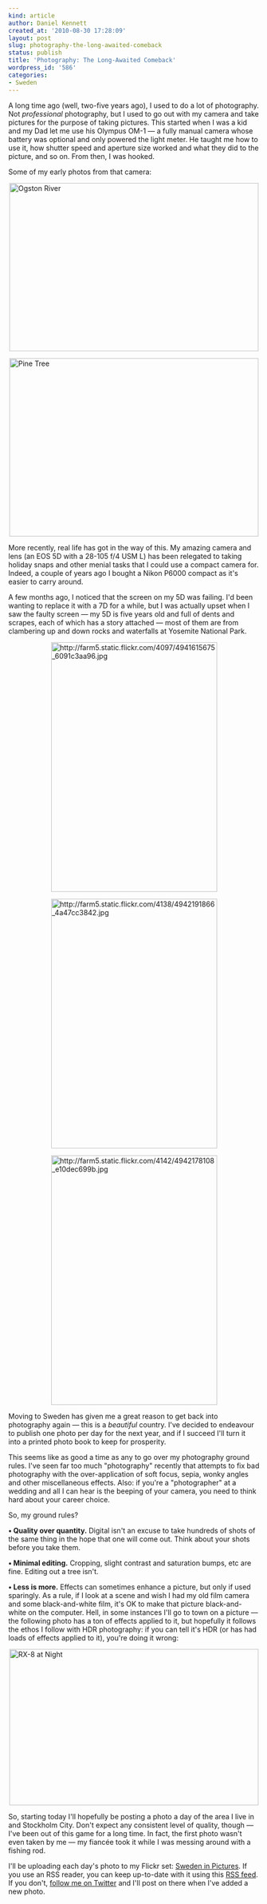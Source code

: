 ```yaml
---
kind: article
author: Daniel Kennett
created_at: '2010-08-30 17:28:09'
layout: post
slug: photography-the-long-awaited-comeback
status: publish
title: 'Photography: The Long-Awaited Comeback'
wordpress_id: '586'
categories:
- Sweden
---
```


<p>A long time ago (well, two-five years ago), I used to do a lot of photography. Not <em>professional</em> photography, but I used to go out with my camera and take pictures for the purpose of taking pictures. This started when I was a kid and my Dad let me use his Olympus OM-1 — a fully manual camera whose battery was optional and only powered the light meter. He taught me how to use it, how shutter speed and aperture size worked and what they did to the picture, and so on. From then, I was hooked.</p>
<p>Some of my early photos from that camera:</p>
<p><a title="View 'Ogston River' on Flickr.com" href="http://www.flickr.com/photos/24169642@N06/4942044624"><img style="display: block; margin-left: auto; margin-right: auto;" src="http://farm5.static.flickr.com/4093/4942044624_40da12c73d.jpg" border="0" alt="Ogston River" width="500" height="337" /></a><a title="View 'Pine Tree' on Flickr.com" href="http://www.flickr.com/photos/24169642@N06/4942043072"></a></p>
<p><a title="View 'Pine Tree' on Flickr.com" href="http://www.flickr.com/photos/24169642@N06/4942043072"><img style="display: block; margin-left: auto; margin-right: auto;" src="http://farm5.static.flickr.com/4122/4942043072_f3c41995fd.jpg" border="0" alt="Pine Tree" width="500" height="357" /></a></p>
<p>More recently, real life has got in the way of this. My amazing camera and lens (an EOS 5D with a 28-105 f/4 USM L) has been relegated to taking holiday snaps and other menial tasks that I could use a compact camera for. Indeed, a couple of years ago I bought a Nikon P6000 compact as it's easier to carry around.</p>
<p>A few months ago, I noticed that the screen on my 5D was failing. I'd been wanting to replace it with a 7D for a while, but I was actually upset when I saw the faulty screen — my 5D is five years old and full of dents and scrapes, each of which has a story attached — most of them are from clambering up and down rocks and waterfalls at Yosemite National Park.</p>
<p><a title="View 'http://farm5.static.flickr.com/4097/4941615675_6091c3aa96.jpg' on Flickr.com" href="http://www.flickr.com/photos/24169642@N06/4941615675"><img style="display: block; margin-left: auto; margin-right: auto;" src="http://farm5.static.flickr.com/4097/4941615675_6091c3aa96.jpg" border="0" alt="http://farm5.static.flickr.com/4097/4941615675_6091c3aa96.jpg" width="333" height="500" /></a><a title="View 'http://farm5.static.flickr.com/4138/4942191866_4a47cc3842.jpg' on Flickr.com" href="http://www.flickr.com/photos/24169642@N06/4942191866"></a></p>
<p><a title="View 'http://farm5.static.flickr.com/4138/4942191866_4a47cc3842.jpg' on Flickr.com" href="http://www.flickr.com/photos/24169642@N06/4942191866"><img style="display: block; margin-left: auto; margin-right: auto;" src="http://farm5.static.flickr.com/4138/4942191866_4a47cc3842.jpg" border="0" alt="http://farm5.static.flickr.com/4138/4942191866_4a47cc3842.jpg" width="333" height="500" /></a><a title="View 'http://farm5.static.flickr.com/4142/4942178108_e10dec699b.jpg' on Flickr.com" href="http://www.flickr.com/photos/24169642@N06/4942178108"></a></p>
<p><a title="View 'http://farm5.static.flickr.com/4142/4942178108_e10dec699b.jpg' on Flickr.com" href="http://www.flickr.com/photos/24169642@N06/4942178108"><img style="display: block; margin-left: auto; margin-right: auto;" src="http://farm5.static.flickr.com/4142/4942178108_e10dec699b.jpg" border="0" alt="http://farm5.static.flickr.com/4142/4942178108_e10dec699b.jpg" width="333" height="500" /></a></p>
<p>Moving to Sweden has given me a great reason to get back into photography again — this is a <em>beautiful</em> country. I've decided to endeavour to publish one photo per day for the next year, and if I succeed I'll turn it into a printed photo book to keep for prosperity.</p>
<p>This seems like as good a time as any to go over my photography ground rules. I've seen far too much "photography" recently that attempts to fix bad photography with the over-application of soft focus, sepia, wonky angles and other miscellaneous effects. Also: if you're a "photographer" at a wedding and all I can hear is the beeping of your camera, you need to think hard about your career choice.</p>
<p>So, my ground rules?</p>
<p><strong>• Quality over quantity.</strong> Digital isn't an excuse to take hundreds of shots of the same thing in the hope that one will come out. Think about your shots before you take them.</p>
<p><strong>• Minimal editing.</strong> Cropping, slight contrast and saturation bumps, etc are fine. Editing out a tree isn't.</p>
<p><strong>• Less is more.</strong> Effects can sometimes enhance a picture, but only if used sparingly. As a rule, if I look at a scene and wish I had my old film camera and some black-and-white film, it's OK to make that picture black-and-white on the computer. Hell, in some instances I'll go to town on a picture — the following photo has a ton of effects applied to it, but hopefully it follows the ethos I follow with HDR photography: if you can tell it's HDR (or has had loads of effects applied to it), you're doing it wrong:</p>
<p><a title="View 'RX-8 at Night' on Flickr.com" href="http://www.flickr.com/photos/24169642@N06/4941681777"><img style="display: block; margin-left: auto; margin-right: auto;" src="http://farm5.static.flickr.com/4094/4941681777_9fda7b8f04.jpg" border="0" alt="RX-8 at Night" width="500" height="313" /></a></p>
<p>So, starting today I'll hopefully be posting a photo a day of the area I live in and Stockholm City. Don't expect any consistent level of quality, though — I've been out of this game for a long time. In fact, the first photo wasn't even taken by me — my fiancée took it while I was messing around with a fishing rod.</p>
<p>I'll be uploading each day's photo to my Flickr set: <a href="http://www.flickr.com/photos/ikenndac/sets/72157624840423878/">Sweden in Pictures</a>. If you use an RSS reader, you can keep up-to-date with it using this <a href="http://api.flickr.com/services/feeds/photoset.gne?set=72157624840423878&amp;nsid=24169642@N06&amp;lang=en-us">RSS feed</a>. If you don't, <a href="http://twitter.com/iKenndac/">follow me on Twitter</a> and I'll post on there when I've added a new photo.</p>